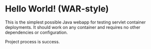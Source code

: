 Hello World! (WAR-style)
===============

This is the simplest possible Java webapp for testing servlet container deployments.  It should work on any container and requires no other dependencies or configuration.

Project process is success. 
